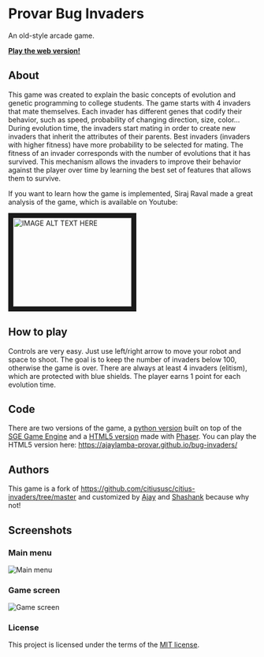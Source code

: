 # Provar Bug Invaders

An old-style arcade game. 

__[Play the web version!](https://ajaylamba-provar.github.io/bug-invaders/)__

## About

This game was created to explain the basic concepts of evolution and genetic programming to college students. The game starts with 4 invaders that mate themselves. Each invader has different genes that codify their behavior, such as speed, probability of changing direction, size, color... During evolution time, the invaders start mating in order to create new invaders that inherit the attributes of their parents. Best invaders (invaders with higher fitness) have more probability to be selected for mating. The fitness of an invader corresponds with the number of evolutions that it has survived. This mechanism allows the invaders to improve their behavior against the player over time by learning the best set of features that allows them to survive.

If you want to learn how the game is implemented, Siraj Raval made a great analysis of the game, which is available on Youtube:

<a href="https://www.youtube.com/watch?feature=player_embedded&v=rGWBo0JGf50
" target="_blank"><img src="https://img.youtube.com/vi/rGWBo0JGf50/0.jpg" 
alt="IMAGE ALT TEXT HERE" width="240" height="180" border="10" /></a>

## How to play

Controls are very easy. Just use left/right arrow to move your robot and space to shoot. The goal is to keep the number of invaders below 100, otherwise the game is over. There are always at least 4 invaders (elitism), which are protected with blue shields. The player earns 1 point for each evolution time.

## Code

There are two versions of the game, a [python version](https://github.com/ajaylamba-provar/bug-invaders/tree/main/python) built on top of the [SGE Game Engine](http://pythonhosted.org/sge-pygame/index.html) and a [HTML5 version](https://github.com/ajaylamba-provar/bug-invaders/tree/main/js) made with [Phaser](http://phaser.io/). You can play the HTML5 version here: https://ajaylamba-provar.github.io/bug-invaders/

## Authors

This game is a fork of https://github.com/citiususc/citius-invaders/tree/master and customized by [Ajay](https://github.com/ajaylamba-provar) and [Shashank](https://github.com/Shashank-Sharma-075) because why not!


## Screenshots

### Main menu
![Main menu](<img width="1721" alt="image" src="https://github.com/user-attachments/assets/4435c00e-0b04-4219-ad42-6b4322be3ebb">)

### Game screen
![Game screen](<img width="1724" alt="image" src="https://github.com/user-attachments/assets/189c829a-682f-43f3-9037-efbf1efd76e4">)

### License

This project is licensed under the terms of the [MIT license](LICENSE).
